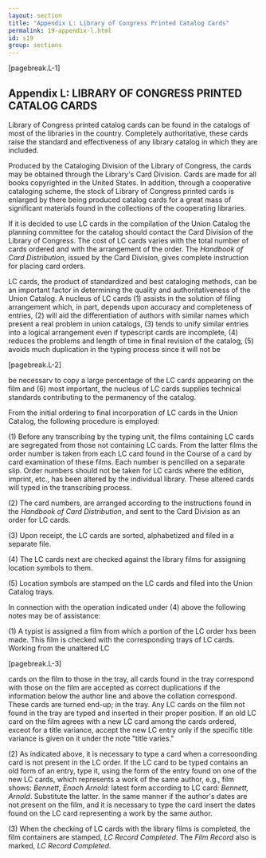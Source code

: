 ```yaml
---
layout: section
title: "Appendix L: Library of Congress Printed Catalog Cards"
permalink: 19-appendix-l.html
id: s19
group: sections
---
```


[pagebreak.L-1]

## Appendix L: LIBRARY OF CONGRESS PRINTED CATALOG CARDS

Library of Congress printed catalog cards can be found in the
catalogs of most of the libraries in the country. Completely authoritative,
these cards raise the standard and effectiveness of any library catalog in
which they are included.

Produced by the Cataloging Division of the Library of Congress,
the cards may be obtained through the Library's Card Division. Cards are
made for all books copyrighted in the United States. In addition, through
a cooperative cataloging scheme, the stock of Library of Congress printed
cards is enlarged by there being produced catalog cards for a great mass of
significant materials found in the collections of the cooperating libraries.

If it is decided to use LC cards in the compilation of the Union
Catalog the planning committee for the catalog should contact the Card
Division of the Library of Congress. The cost of LC cards varies with
the total number of cards ordered and with the arrangement of the order.
The *Handbook of Card Distribution*, issued by the Card Division, gives
complete instruction for placing card orders.

LC cards, the product of standardized and best cataloging methods,
can be an important factor in determining the quality and authoritativeness
of the Union Catalog. A nucleus of LC cards (1) assists in the solution of
filing arrangement which, in part, depends upon accuracy and completeness
of entries, (2) will aid the differentiation of authors with similar names
which present a real problem in union catalogs, (3) tends to unify similar
entries into a logical arrangement even if typescript cards are incomplete,
(4) reduces the problems and length of time in final revision of the catalog,
(5) avoids much duplication in the typing process since it will not be

[pagebreak.L-2]

be necessarv to copy a large percentage of the LC cards appearing on the film
and (6) most important, the nucleus of LC cards supplies technical standards
contributing to the permanency of the catalog.

From the initial ordering to final incorporation of LC cards in the
Union Catalog, the following procedure is employed:

(1) Before any transcribing by the typing unit, the films containing
LC cards are segregated from those not containing LC cards. From
the latter films the order number is taken from each LC card
found in the Course of a card by card examination of these films.
Each number is pencilled on a separate slip. Order numbers should
not be taken for LC cards where the edition, imprint, etc., has
been altered by the individual library. These altered cards will
typed in the transcribing process.

(2) The card numbers, are arranged according to the instructions
found in the *Handbook of Card Distribution*, and sent to the
Card Division as an order for LC cards.

(3) Upon receipt, the LC cards are sorted, alphabetized and filed in
a separate file.

(4) The LC cards next are checked against the library films for
assigning location symbols to them.

(5) Location symbols are stamped on the LC cards and filed into the
Union Catalog trays.

In connection with the operation indicated under (4) above the
following notes may be of assistance:

(1) A typist is assigned a film from which a portion of the LC
order hxs been made. This film is checked with the corresponding trays of LC cards. Working from the unaltered LC

[pagebreak.L-3]

cards on the film to those in the tray, all cards found in the
tray correspond with those on the film are accepted as
correct duplications if the information below the author line
and above the collation correspond. These cards are turned
end-up; in the tray. Any LC cards on the film not found in
the tray are typed and inserted in their proper position. If
an old LC card on the film agrees with a new LC card among the
cards ordered, exceot for a title variance, accept the new LC
entry only if the specific title variance is given on it under
the note "title varies."

(2) As indicated above, it is necessary to type a card when a
corresoonding card is not present in the LC order. If the LC
card to be typed contains an old form of an entry, type it,
using the form of the entry found on one of the new LC cards,
which represents a work of the same author, e.g., film shows:
*Bennett, Enoch Arnold*: latest form according to LC card:
*Bennett, Arnold*. Substitute the latter. In the same manner
if the author's dates are not present on the film, and it is
necessary to type the card insert the dates found on the LC
card representing a work by the same author.

(3) When the checking of LC cards with the library films is completed,
the film containers are stamped, *LC Record Completed*. The *Film
Record* also is marked, *LC Record Completed*.

